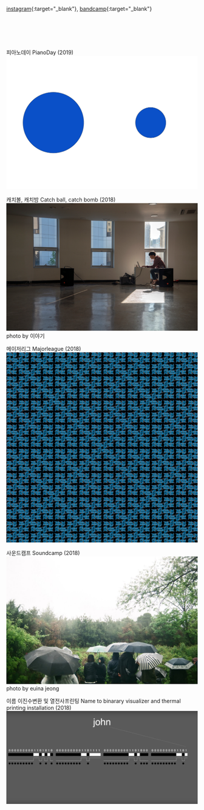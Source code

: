 <!-- <link rel="stylesheet" type="text/css" href="style.css"/> -->
[instagram](https://www.instagram.com/giy.eyear/){:target="_blank"},
[bandcamp](https://thisriver.bandcamp.com/){:target="_blank"}

<br><br><br><br>


피아노데이 PianoDay (2019)    
[<img src="img/pianoday_0.png">](posts/post_pianoday2019.md)


캐치볼, 캐치밤 Catch ball, catch bomb (2018)
[<img src="img/cbcb_main.jpg">](posts/post_cbcb.md)
photo by 이야기
  
  
  
메이저리그 Majorleague (2018)
[<img src="img/majorleague_main.png">](posts/post_majorleague.md)  


사운드캠프 Soundcamp (2018)
[<img src="img/soundcamp2018_main.jpg">](posts/post_soundcamp2018.md)  
photo by euina jeong  


이름 이진수변환 및 열전사프린팅 Name to binarary visualizer and thermal printing installation (2018)  
[<img src="img/n2b_main.png">](posts/post_n2b.md)  
